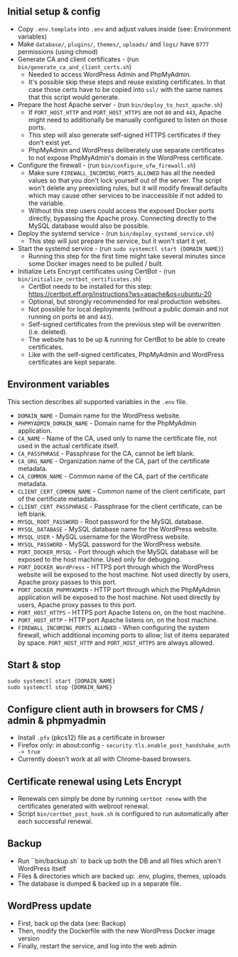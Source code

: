## Initial setup & config

* Copy `.env.template` into `.env` and adjust values inside (see: Environment variables)
* Make `database/`, `plugins/`, `themes/`, `uploads/` and `logs/` have `0777` permissions (using chmod)
* Generate CA and client certificates - (run `bin/generate_ca_and_client_certs.sh`)
  * Needed to access WordPress Admin and PhpMyAdmin.
  * It's possible skip these steps and reuse existing certificates.
    In that case those certs have to be copied into `ssl/` with the same names that this script would generate.
* Prepare the host Apache server - (run `bin/deploy_to_host_apache.sh`)
  * If `PORT_HOST_HTTP` and `PORT_HOST_HTTPS` are not `80` and `443`, Apache might need to additionally be manually configured to listen on those ports.
  * This step will also generate self-signed HTTPS certificates if they don't exist yet.
  * PhpMyAdmin and WordPress deliberately use separate certificates to not expose PhpMyAdmin's domain in the WordPress certificate.
* Configure the firewall - (run `bin/configure_ufw_firewall.sh`)
  * Make sure `FIREWALL_INCOMING_PORTS_ALLOWED` has all the needed values so that you don't lock yourself out of the server.
    The script won't delete any preexisting rules, but it will modify firewall defaults which may cause other services to be inaccessible if not added to the variable.
  * Without this step users could access the exposed Docker ports directly, bypassing the Apache proxy.
    Connecting directly to the MySQL database would also be possible.
* Deploy the systemd service - (run `bin/deploy_systemd_service.sh`)
  * This step will just prepare the service, but it won't start it yet.
* Start the systemd service - (run `sudo systemctl start {DOMAIN_NAME}`)
  * Running this step for the first time might take several minutes since some Docker images need to be pulled / built.
* Initialize Lets Encrypt certificates using CertBot - (run `bin/initialize_certbot_certificates.sh`)
  * CertBot needs to be installed for this step: https://certbot.eff.org/instructions?ws=apache&os=ubuntu-20
  * Optional, but strongly recommended for real production websites.
  * Not possible for local deployments (without a public domain and not running on ports `80` and `443`).
  * Self-signed certificates from the previous step will be overwritten (i.e. deleted).
  * The website has to be up & running for CertBot to be able to create certificates.
  * Like with the self-signed certificates, PhpMyAdmin and WordPress certificates are kept separate.


## Environment variables

This section describes all supported variables in the `.env` file.

* `DOMAIN_NAME` - Domain name for the WordPress website.
* `PHPMYADMIN_DOMAIN_NAME` - Domain name for the PhpMyAdmin application.
* `CA_NAME` - Name of the CA, used only to name the certificate file, not used in the actual certificate itself.
* `CA_PASSPHRASE` - Passphrase for the CA, cannot be left blank.
* `CA_ORG_NAME` - Organization name of the CA, part of the certificate metadata.
* `CA_COMMON_NAME` - Common name of the CA, part of the certificate metadata.
* `CLIENT_CERT_COMMON_NAME` - Common name of the client certificate, part of the certificate metadata.
* `CLIENT_CERT_PASSPHRASE` - Passphrase for the client certificate, can be left blank.
* `MYSQL_ROOT_PASSWORD` - Root password for the MySQL database.
* `MYSQL_DATABASE` - MySQL database name for the WordPress website.
* `MYSQL_USER` - MySQL username for the WordPress website.
* `MYSQL_PASSWORD` - MySQL password for the WordPress website.
* `PORT_DOCKER_MYSQL` - Port through which the MySQL database will be exposed to the host machine. Used only for debugging.
* `PORT_DOCKER_WordPress` - HTTPS port through which the WordPress website will be exposed to the host machine. Not used directly by users, Apache proxy passes to this port.
* `PORT_DOCKER_PHPMYADMIN` - HTTP port through which the PhpMyAdmin application will be exposed to the host machine. Not used directly by users, Apache proxy passes to this port.
* `PORT_HOST_HTTPS` - HTTPS port Apache listens on, on the host machine.
* `PORT_HOST_HTTP` - HTTP port Apache listens on, on the host machine.
* `FIREWALL_INCOMING_PORTS_ALLOWED` - When configuring the system firewall, which additional incoming ports to allow; list of items separated by space. `PORT_HOST_HTTP` and `PORT_HOST_HTTPS` are always allowed.


## Start & stop

```
sudo systemctl start {DOMAIN_NAME}
sudo systemctl stop {DOMAIN_NAME}
```


## Configure client auth in browsers for CMS / admin & phpmyadmin

* Install `.pfx` (pkcs12) file as a certificate in browser
* Firefox only: in about:config - `security.tls.enable_post_handshake_auth -> true`
* Currently doesn't work at all with Chrome-based browsers.


## Certificate renewal using Lets Encrypt

* Renewals cen simply be done by running `certbot renew` with the certificates generated with webroot renewal.
* Script `bin/certbot_post_hook.sh` is configured to run automatically after each successful renewal.


## Backup

* Run ``bin/backup.sh` to back up both the DB and all files which aren't WordPress itself
* Files & directories which are backed up: .env, plugins, themes, uploads
* The database is dumped & backed up in a separate file.


## WordPress update

* First, back up the data (see: Backup)
* Then, modify the Dockerfile with the new WordPress Docker image version
* Finally, restart the service, and log into the web admin
